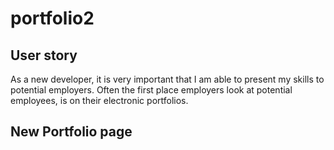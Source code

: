 # portfolio2

## User story

As a new developer, it is very important that I am able to present
my skills to potential employers.  Often the first place employers 
look at potential employees, is on their electronic portfolios.

##  New Portfolio page


